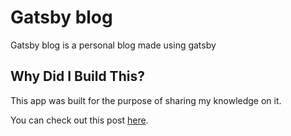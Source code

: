 # Gatsby blog
Gatsby blog is a personal blog made using gatsby

## Why Did I Build This?

This app was built for the purpose of sharing my knowledge on it.
 
You can check out this post [here](https://quijosakaf.com/).
